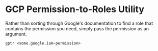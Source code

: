 # GCP Permission-to-Roles Utility

Rather than sorting through Google's documentation to find a role that contains
the permission you need, simply pass the permission as an argument. 

`gptr <some.google.iam-permission>`
